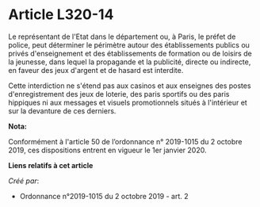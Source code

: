 # Article L320-14

Le représentant de l'Etat dans le département ou, à Paris, le préfet de police, peut déterminer le périmètre autour des
établissements publics ou privés d'enseignement et des établissements de formation ou de loisirs de la jeunesse, dans lequel
la propagande et la publicité, directe ou indirecte, en faveur des jeux d'argent et de hasard est interdite.

Cette interdiction ne s'étend pas aux casinos et aux enseignes des postes d'enregistrement des jeux de loterie, des paris
sportifs ou des paris hippiques ni aux messages et visuels promotionnels situés à l'intérieur et sur la devanture de ces
derniers.

**Nota:**

Conformément à l'article 50 de l’ordonnance n° 2019-1015 du 2 octobre 2019, ces dispositions entrent en vigueur le 1er
janvier 2020.

**Liens relatifs à cet article**

_Créé par_:

  - Ordonnance n°2019-1015 du 2 octobre 2019 - art. 2
